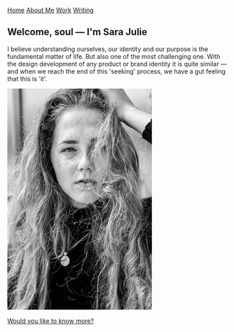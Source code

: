 [Home](index.md) [About Me](./about.md) [Work](./work/index.md) [Writing](./writing/index.md)

## Welcome, soul — I'm Sara Julie
I believe understanding ourselves, our identity and our purpose is the fundamental matter of life. But also one of the most challenging one. With the design development of any product or brand identity it is quite similar — and when we reach the end of this 'seeking' process, we have a gut feeling that this is 'it'.

![Black&White headshot of me.](./img/headshot.jpg)

[Would you like to know more?](./about.md)
